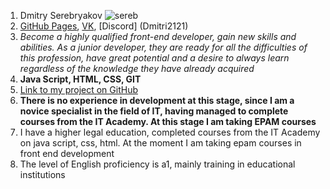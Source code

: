 1. Dmitry Serebryakov ![sereb](ser.jpg "people")
2. [GitHub Pages](https://github.com/Dmitri2121), [VK](https://vk.com/imiymoyo), [Discord] (Dmitri2121)
3. *Become a highly qualified front-end developer, gain new skills and abilities. As a junior developer, they are ready for all the difficulties of this profession, have great potential and a desire to always learn regardless of the knowledge they have already acquired*
4. **Java Script, HTML, CSS, GIT**
5. [Link to my project on GitHub](https://github.com/Dmitri2121/football-project)
6. **There is no experience in development at this stage, since I am a novice specialist in the field of IT, having managed to complete courses from the IT Academy. At this stage I am taking EPAM courses**
7. I have a higher legal education, completed courses from the IT Academy on java script, css, html. At the moment I am taking epam courses in front end development
8. The level of English proficiency is a1, mainly training in educational institutions